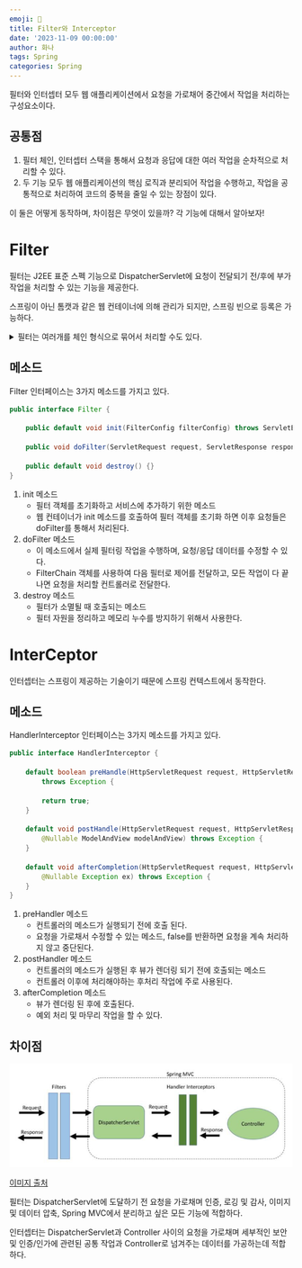 ```yaml
---
emoji: 🍃
title: Filter와 Interceptor
date: '2023-11-09 00:00:00'
author: 화나
tags: Spring
categories: Spring
---
```


필터와 인터셉터 모두 웹 애플리케이션에서 요청을 가로채어 중간에서 작업을 처리하는 구성요소이다. 

## 공통점

1. 필터 체인, 인터셉터 스택을 통해서 요청과 응답에 대한 여러 작업을 순차적으로 처리할 수 있다.
2. 두 기능 모두 웹 애플리케이션의 핵심 로직과 분리되어 작업을 수행하고, 작업을 공통적으로 처리하여 코드의 중복을 줄일 수 있는 장점이 있다.

이 둘은 어떻게 동작하며, 차이점은 무엇이 있을까? 각 기능에 대해서 알아보자!

# Filter

필터는 J2EE 표준 스펙 기능으로 DispatcherServlet에 요청이 전달되기 전/후에 부가 작업을 처리할 수 있는 기능을 제공한다.

스프링이 아닌 톰캣과 같은 웹 컨테이너에 의해 관리가 되지만, 스프링 빈으로 등록은 가능하다.
<details>
<summary>필터는 여러개를 체인 형식으로 묶어서 처리할 수도 있다. </summary>
<div markdown="1">

![사진](chain.png)

</div>
</details>
    

## 메소드

Filter 인터페이스는 3가지 메소드를 가지고 있다.

```java
public interface Filter {

    public default void init(FilterConfig filterConfig) throws ServletException {}

    public void doFilter(ServletRequest request, ServletResponse response, FilterChain chain) throws IOException, ServletException;

    public default void destroy() {}
}
```

1. init 메소드
    - 필터 객체를 초기화하고 서비스에 추가하기 위한 메소드
    - 웹 컨테이너가 init 메소드를 호출하여 필터 객체를 초기화 하면 이후 요청들은 doFilter를 통해서 처리된다.
2. doFilter 메소드
    - 이 메소드에서 실제 필터링 작업을 수행하며, 요청/응답 데이터를 수정할 수 있다.
    - FilterChain 객체를 사용하여 다음 필터로 제어를 전달하고, 모든 작업이 다 끝나면 요청을 처리할 컨트롤러로 전달한다.
3. destroy 메소드
    - 필터가 소멸될 때 호출되는 메소드
    - 필터 자원을 정리하고 메모리 누수를 방지하기 위해서 사용한다.

# InterCeptor

인터셉터는 스프링이 제공하는 기술이기 때문에 스프링 컨텍스트에서 동작한다. 

## 메소드

HandlerInterceptor 인터페이스는 3가지 메소드를 가지고 있다.

```java
public interface HandlerInterceptor {

    default boolean preHandle(HttpServletRequest request, HttpServletResponse response, Object handler)
        throws Exception {
        
        return true;
    }

    default void postHandle(HttpServletRequest request, HttpServletResponse response, Object handler,
        @Nullable ModelAndView modelAndView) throws Exception {
    }

    default void afterCompletion(HttpServletRequest request, HttpServletResponse response, Object handler,
        @Nullable Exception ex) throws Exception {
    }
}
```

1. preHandler 메소드
    - 컨트롤러의 메소드가 실행되기 전에 호출 된다.
    - 요청을 가로채서 수정할 수 있는 메소드, false를 반환하면 요청을 계속 처리하지 않고 중단된다.
2. postHandler 메소드
    - 컨트롤러의 메소드가 실행된 후 뷰가 렌더링 되기 전에 호출되는 메소드
    - 컨트롤러 이후에 처리해야하는 후처리 작업에 주로 사용된다.
3. afterCompletion 메소드
    - 뷰가 렌더링 된 후에 호출된다.
    - 예외 처리 및 마무리 작업을 할 수 있다.

## 차이점

![사진](image.png)

[이미지 출처](https://www.baeldung.com/spring-mvc-handlerinterceptor-vs-filter)

필터는 DispatcherServlet에 도달하기 전 요청을 가로채며 인증, 로깅 및 감사, 이미지 및 데이터 압축, Spring MVC에서 분리하고 싶은 모든 기능에 적합하다.

인터셉터는 DispatcherServlet과 Controller 사이의 요청을 가로채며 세부적인 보안 및 인증/인가에 관련된 공통 작업과 Controller로 넘겨주는 데이터를 가공하는데 적합하다.

